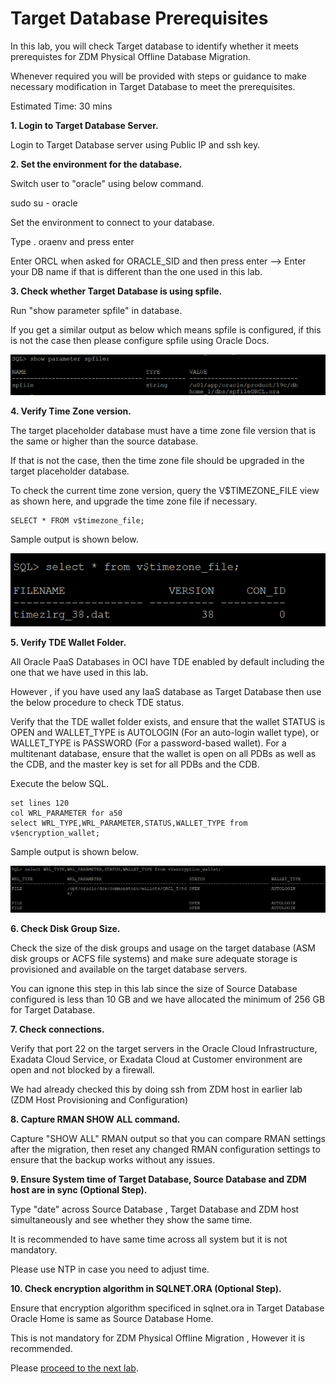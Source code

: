 # Target Database Prerequisites

In this lab, you will check Target database to identify whether it meets prerequistes for ZDM Physical Offline Database Migration.

Whenever required you will be provided with steps or guidance to make necessary modification in Target Database to meet the prerequisites.


Estimated Time: 30 mins

**1. Login to Target Database Server.**

   Login to Target Database server using Public IP and ssh key.

**2. Set the environment for the database.**

   Switch user to "oracle" using below command.

   sudo su - oracle

   Set the environment to connect to your database.

   Type . oraenv and press enter 
    
   Enter ORCL when asked for ORACLE_SID and then press enter    --> Enter your DB name if that is different than the one used in this lab.

   
**3. Check whether Target Database is using spfile.**

   Run "show parameter spfile" in database.

   If you get a similar output as below which means spfile is configured, if this is not the case then please configure spfile using Oracle Docs.

   ![ss1](./images/spfile.png)

**4. Verify Time Zone version.**

   The target placeholder database must have a time zone file version that is the same or higher than the source database. 
   
   If that is not the case, then the time zone file should be upgraded in the target placeholder database.

   To check the current time zone version, query the V$TIMEZONE_FILE view as shown here, and upgrade the time zone file if necessary.
   ```console
   SELECT * FROM v$timezone_file;
   ```   
   Sample output is shown below.
   
   ![ss2](./images/timezone.png)

**5. Verify TDE Wallet Folder.**

   All Oracle PaaS Databases in OCI have TDE enabled by default including the one that we have used in this lab.

   However , if you have used any IaaS database as Target Database then use the below procedure to check TDE status.

   Verify that the TDE wallet folder exists, and ensure that the wallet STATUS is OPEN and WALLET_TYPE is AUTOLOGIN (For an auto-login wallet type), or WALLET_TYPE is PASSWORD (For a password-based wallet). For a multitenant database, ensure that the wallet is open on all PDBs as well as the CDB, and the master key is set for all PDBs and the CDB.

   Execute the below SQL.
   ```console
   set lines 120
   col WRL_PARAMETER for a50
   select WRL_TYPE,WRL_PARAMETER,STATUS,WALLET_TYPE from v$encryption_wallet;   
   ```
   Sample output is shown below.

   ![ss3](./images/tde.png)

**6. Check Disk Group Size.**

   Check the size of the disk groups and usage on the target database (ASM disk groups or ACFS file systems) and make sure adequate storage is provisioned and available on the target database servers.

  You can ignone this step in this lab since the size of Source Database configured is less than 10 GB and we have allocated the minimum of 256 GB for Target Database.

**7. Check connections.**

   Verify that port 22 on the target servers in the Oracle Cloud Infrastructure, Exadata Cloud Service, or Exadata Cloud at Customer environment are open and not blocked by a firewall.

   We had already checked this by doing ssh from ZDM host in earlier lab (ZDM Host Provisioning and Configuration)

**8. Capture RMAN SHOW ALL command.**

   Capture "SHOW ALL" RMAN output so that you can compare RMAN settings after the migration, then reset any changed RMAN configuration settings to ensure that the backup works without any issues.

**9. Ensure System time of Target Database, Source Database and ZDM host are in sync (Optional Step).**

   Type "date" across Source Database , Target Database and ZDM host simultaneously and see whether they show the same time.

   It is recommended to have same time across all system but it is not mandatory.

   Please use NTP in case you need to adjust time.

**10. Check encryption algorithm in SQLNET.ORA (Optional Step).**

   Ensure that encryption algorithm specificed in sqlnet.ora in Target Database Oracle Home is same as Source Database Home.

   This is not mandatory for ZDM Physical Offline Migration , However it is recommended.

Please [proceed to the next lab](#next).



